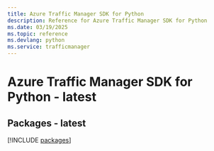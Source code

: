 ```yaml
---
title: Azure Traffic Manager SDK for Python
description: Reference for Azure Traffic Manager SDK for Python
ms.date: 03/19/2025
ms.topic: reference
ms.devlang: python
ms.service: trafficmanager
---
```

# Azure Traffic Manager SDK for Python - latest
## Packages - latest
[!INCLUDE [packages](traffic-manager-index.md)]